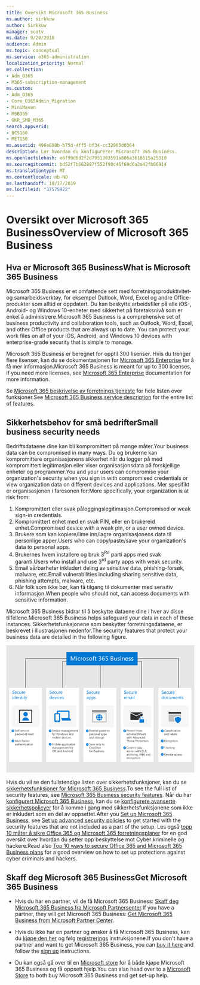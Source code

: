 ```yaml
---
title: Oversikt Microsoft 365 Business
ms.author: sirkkuw
author: Sirkkuw
manager: scotv
ms.date: 9/20/2018
audience: Admin
ms.topic: conceptual
ms.service: o365-administration
localization_priority: Normal
ms.collection:
- Adm_O365
- M365-subscription-management
ms.custom:
- Adm_O365
- Core_O365Admin_Migration
- MiniMaven
- MSB365
- OKR_SMB_M365
search.appverid:
- BCS160
- MET150
ms.assetid: 496e690b-b75d-4ff5-bf34-cc32905d0364
description: Lær hvordan du konfigurerer Microsoft 365 Business.
ms.openlocfilehash: e6f99d6d2f2d7951303591a806a3618615a25310
ms.sourcegitcommit: bd52f7b662887f552f90c46f69d6a2a42fb66914
ms.translationtype: MT
ms.contentlocale: nb-NO
ms.lasthandoff: 10/17/2019
ms.locfileid: "37575922"
---
```

# <a name="overview-of-microsoft-365-business"></a><span data-ttu-id="1abc7-103">Oversikt over Microsoft 365 Business</span><span class="sxs-lookup"><span data-stu-id="1abc7-103">Overview of Microsoft 365 Business</span></span>

## <a name="what-is-microsoft-365-business"></a><span data-ttu-id="1abc7-104">Hva er Microsoft 365 Business</span><span class="sxs-lookup"><span data-stu-id="1abc7-104">What is Microsoft 365 Business</span></span>

<span data-ttu-id="1abc7-p101">Microsoft 365 Business er et omfattende sett med forretningsproduktivitet- og samarbeidsverktøy, for eksempel Outlook, Word, Excel og andre Office-produkter som alltid er oppdatert. Du kan beskytte arbeidsfiler på alle iOS-, Android- og Windows 10-enheter med sikkerhet på foretaksnivå som er enkel å administrere.</span><span class="sxs-lookup"><span data-stu-id="1abc7-p101">Microsoft 365 Business is a comprehensive set of business productivity and collaboration tools, such as Outlook, Word, Excel, and other Office products that are always up to date. You can protect your work files on all of your iOS, Android, and Windows 10 devices with enterprise-grade security that is simple to manage.</span></span>
  
<span data-ttu-id="1abc7-107">Microsoft 365 Business er beregnet for opptil 300 lisenser. Hvis du trenger flere lisenser, kan du se dokumentasjonen for [Microsoft 365 Enterprise](https://go.microsoft.com/fwlink/p/?linkid=860986) for å få mer informasjon.</span><span class="sxs-lookup"><span data-stu-id="1abc7-107">Microsoft 365 Business is meant for up to 300 licenses, if you need more licenses, see [Microsoft 365 Enterprise](https://go.microsoft.com/fwlink/p/?linkid=860986) documentation for more information.</span></span>

<span data-ttu-id="1abc7-108">Se [Microsoft 365 beskrivelse av forretnings tjeneste](https://docs.microsoft.com/office365/servicedescriptions/microsoft-365-service-descriptions/microsoft-365-business-service-description) for hele listen over funksjoner.</span><span class="sxs-lookup"><span data-stu-id="1abc7-108">See [Microsoft 365 Business service description](https://docs.microsoft.com/office365/servicedescriptions/microsoft-365-service-descriptions/microsoft-365-business-service-description) for the entire list of features.</span></span>
  
## <a name="small-business-security-needs"></a><span data-ttu-id="1abc7-109">Sikkerhetsbehov for små bedrifter</span><span class="sxs-lookup"><span data-stu-id="1abc7-109">Small business security needs</span></span>

<span data-ttu-id="1abc7-110">Bedriftsdataene dine kan bli kompromittert på mange måter.</span><span class="sxs-lookup"><span data-stu-id="1abc7-110">Your business data can be compromised in many ways.</span></span> <span data-ttu-id="1abc7-111">Du og brukerne kan kompromittere organisasjonens sikkerhet når du logger på med kompromittert legitimasjon eller viser organisasjonsdata på forskjellige enheter og programmer.</span><span class="sxs-lookup"><span data-stu-id="1abc7-111">You and your users can compromise your organization's security when you sign in with compromised credentials or view organization data on different devices and applications.</span></span> <span data-ttu-id="1abc7-112">Mer spesifikt er organisasjonen i faresonen for:</span><span class="sxs-lookup"><span data-stu-id="1abc7-112">More specifically, your organization is at risk from:</span></span>

1. <span data-ttu-id="1abc7-113">Kompromittert eller svak påloggingslegitimasjon.</span><span class="sxs-lookup"><span data-stu-id="1abc7-113">Compromised or weak sign-in credentials.</span></span>
2. <span data-ttu-id="1abc7-114">Kompromittert enhet med en svak PIN, eller en brukereid enhet.</span><span class="sxs-lookup"><span data-stu-id="1abc7-114">Compromised device with a weak pin, or a user owned device.</span></span>
3. <span data-ttu-id="1abc7-115">Brukere som kan kopiere/lime inn/lagre organisasjonens data til personlige apper.</span><span class="sxs-lookup"><span data-stu-id="1abc7-115">Users who can copy/paste/save your organization's data to personal apps.</span></span>
4. <span data-ttu-id="1abc7-116">Brukernes hvem installere og bruk 3<sup>Rd</sup> parti apps med svak garanti.</span><span class="sxs-lookup"><span data-stu-id="1abc7-116">Users who install and use 3<sup>rd</sup> party apps with weak security.</span></span>
5. <span data-ttu-id="1abc7-117">Email sårbarheter inkludert deling av sensitive data, phishing-forsøk, malware, etc.</span><span class="sxs-lookup"><span data-stu-id="1abc7-117">Email vulnerabilities including sharing sensitive data, phishing attempts, malware, etc.</span></span>
6. <span data-ttu-id="1abc7-118">Når folk som ikke bør, kan få tilgang til dokumenter med sensitiv informasjon.</span><span class="sxs-lookup"><span data-stu-id="1abc7-118">When people who should not, can access documents with sensitive information.</span></span>

<span data-ttu-id="1abc7-119">Microsoft 365 Business bidrar til å beskytte dataene dine i hver av disse tilfellene.</span><span class="sxs-lookup"><span data-stu-id="1abc7-119">Microsoft 365 Business helps safeguard your data in each of these instances.</span></span> <span data-ttu-id="1abc7-120">Sikkerhetsfunksjonene som beskytter forretningsdataene, er beskrevet i illustrasjonen nedenfor.</span><span class="sxs-lookup"><span data-stu-id="1abc7-120">The security features that protect your business data are detailed in the following figure.</span></span>

![En figur som viser hvordan M365B beskytter virksomheten din.](media/m365businessvalueadd.png)

<span data-ttu-id="1abc7-122">Hvis du vil se den fullstendige listen over sikkerhetsfunksjoner, kan du se [sikkerhetsfunksjoner for Microsoft 365 Business](security-features.md).</span><span class="sxs-lookup"><span data-stu-id="1abc7-122">To see the full list of security features, see [Microsoft 365 Business security features](security-features.md).</span></span> <span data-ttu-id="1abc7-123">Når du har [konfigurert Microsoft 365 Business](set-up.md), kan du se [konfigurere avanserte sikkerhetspolicyer](set-up-advanced-security.md) for å komme i gang med sikkerhetsfunksjonene som ikke er inkludert som en del av oppsettet.</span><span class="sxs-lookup"><span data-stu-id="1abc7-123">After you [Set up Microsoft 365 Business](set-up.md), see [Set up advanced security policies](set-up-advanced-security.md) to get started with the security features that are not included as a part of the setup.</span></span> <span data-ttu-id="1abc7-124">Les også [topp 10 måter å sikre Office 365 og Microsoft 365 forretningsplaner](https://docs.microsoft.com/office365/admin/security-and-compliance/secure-your-business-data) for en god oversikt over hvordan du setter opp beskyttelse mot Cyber kriminelle og hackere.</span><span class="sxs-lookup"><span data-stu-id="1abc7-124">Read also [Top 10 ways to secure Office 365 and Microsoft 365 Business plans](https://docs.microsoft.com/office365/admin/security-and-compliance/secure-your-business-data) for a good overview on how to set up protections against cyber criminals and hackers.</span></span>

## <a name="get-microsoft-365-business"></a><span data-ttu-id="1abc7-125">Skaff deg Microsoft 365 Business</span><span class="sxs-lookup"><span data-stu-id="1abc7-125">Get Microsoft 365 Business</span></span>

- <span data-ttu-id="1abc7-126">Hvis du har en partner, vil de få Microsoft 365 Business: [Skaff deg Microsoft 365 Business fra Microsoft Partnersenter](get-microsoft-365-business.md#get-microsoft-365-business-from-microsoft-partner-center).</span><span class="sxs-lookup"><span data-stu-id="1abc7-126">If you have a partner, they will get Microsoft 365 Business: [Get Microsoft 365 Business from Microsoft Partner Center](get-microsoft-365-business.md#get-microsoft-365-business-from-microsoft-partner-center).</span></span>

- <span data-ttu-id="1abc7-127">Hvis du ikke har en partner og ønsker å få Microsoft 365 Business, kan du [kjøpe den her](https://www.microsoft.com/microsoft-365/business) og følg [registrerings](sign-up.md) instruksjonene.</span><span class="sxs-lookup"><span data-stu-id="1abc7-127">If you don't have a partner and want to get Microsoft 365 Business, you can [buy it here](https://www.microsoft.com/microsoft-365/business) and follow the [sign up](sign-up.md) instructions.</span></span>

- <span data-ttu-id="1abc7-128">Du kan også gå over til en [Microsoft store](https://www.microsoft.com/en-us/store/locations/find-a-store?icid=en-us_UF_FAS) for å både kjøpe Microsoft 365 Business og få oppsett hjelp.</span><span class="sxs-lookup"><span data-stu-id="1abc7-128">You can also head over to a [Microsoft Store](https://www.microsoft.com/en-us/store/locations/find-a-store?icid=en-us_UF_FAS) to both buy Microsoft 365 Business and get set-up help.</span></span>

